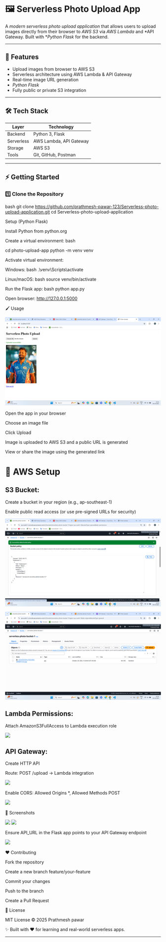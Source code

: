 # 🖼 Serverless Photo Upload App

A *modern serverless photo upload application* that allows users to upload images directly from their browser to *AWS S3* via *AWS Lambda* and *API Gateway. Built with **Python Flask* for the backend.  

---

## 🚀 Features

- Upload images from browser to AWS S3  
- Serverless architecture using AWS Lambda & API Gateway  
- Real-time image URL generation  
-  *Python Flask*  
- Fully public or private S3 integration  

---

## 🛠 Tech Stack

| Layer      | Technology                     |
|----------- |--------------------------------|
| Backend    | Python 3, Flask                |
| Serverless | AWS Lambda, API Gateway        |
| Storage    | AWS S3                         |
| Tools      | Git, GitHub, Postman           |

---


## ⚡ Getting Started

### 1️⃣ Clone the Repository

bash
git clone https://github.com/prathmesh-pawar-123/Serverless-photo-upload-application.git
cd Serverless-photo-upload-application

Setup (Python Flask)

Install Python from python.org

Create a virtual environment:
bash

cd photo-upload-app
python -m venv venv



Activate virtual environment:

Windows:
bash
.\venv\Scripts\activate


Linux/macOS:
bash
source venv/bin/activate


Run the Flask app:
bash
python app.py


Open browser: http://127.0.0.1:5000

🖌 Usage


![](./image/Screenshot%202025-10-29%20153024.png)


Open the app in your browser

Choose an image file

Click Upload

Image is uploaded to AWS S3 and a public URL is generated

View or share the image using the generated link

# 🔐 AWS Setup

## S3 Bucket:

Create a bucket in your region (e.g., ap-southeast-1)

Enable public read access (or use pre-signed URLs for security)


![](./image/Screenshot%202025-10-29%20153045.png)

![](./image/Screenshot%202025-10-29%20153131.png)
## Lambda Permissions:

Attach AmazonS3FullAccess to Lambda execution role


![](./img/IAM.png)


## API Gateway:

Create HTTP API

Route: POST /upload → Lambda integration

![](./img/api-route.png)


Enable CORS: Allowed Origins *, Allowed Methods POST


![](./img/cors.png)


🎨 Screenshots


![](./img/lambda-function.png)
![](./img/test.png)


Ensure API_URL in the Flask app points to your API Gateway endpoint


![](./img/Stage.png)


❤ Contributing

Fork the repository

Create a new branch feature/your-feature

Commit your changes

Push to the branch

Create a Pull Request

📄 License

MIT License © 2025 Prathmesh pawar

✨ Built with ❤ for learning and real-world serverless apps.


---
